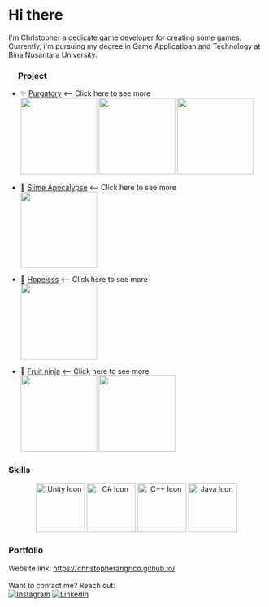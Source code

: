 <h1> Hi there </h1>
I'm Christopher
a dedicate game developer for creating some games. Currently, i'm pursuing my degree in Game Applicatioan and Technology at Bina Nusantara University.

<h3 align="left"><img height="15" src="https://cdn-icons-png.flaticon.com/512/1087/1087815.png" /> Project</h3>

- ✨ [Purgatory](https://github.com/ChristopherAngrico/Purgatory) <-- Click here to see more<br/>
    <img height="150" src="https://github.com/ChristopherAngrico/ChristopherAngrico/assets/87889745/11f90ba9-b559-4cd5-a185-99a92228bdb1"/>
    <img height="150" src="https://github.com/ChristopherAngrico/ChristopherAngrico/assets/87889745/b3fe5c73-8971-4c99-84fd-fc9fbce3af36"/>
    <img height="150" src="https://github.com/ChristopherAngrico/ChristopherAngrico/assets/87889745/84bc3de5-3d0e-47b1-b35b-180526012826"/>

- 🌟 [Slime Apocalypse](https://github.com/ChristopherAngrico/SlimeApocalypse) <-- Click here to see more<br/>
    <img height="150" src="https://github.com/ChristopherAngrico/ChristopherAngrico/blob/main/Asset/270643786-5352baf2-386b-4e9d-805e-c8a6a13e9696.gif?raw=true"/><br/>

- 🌟 [Hopeless](https://github.com/ChristopherAngrico/Hopeless-Game) <-- Click here to see more<br/>
    <img height="150" src="https://github.com/ChristopherAngrico/ChristopherAngrico/assets/87889745/4e778d16-e38e-4fb6-8147-a935540cddc3"/><br/>

- 🌟 [Fruit ninja](https://github.com/ChristopherAngrico/FruitNinja) <-- Click here to see more<br/>
    <img height="150" src="https://github.com/ChristopherAngrico/ChristopherAngrico/assets/87889745/6995a76c-bbdc-4d64-bd89-6a7c5c886936"/>
    <img height="150" src="https://github.com/ChristopherAngrico/ChristopherAngrico/assets/87889745/f5a1042c-1076-4336-92cf-8d653207edeb"/><br/>


<h3 align="left">Skills</h3>
<div align="center">
  <img src="https://img.icons8.com/color/96/000000/unity.png" alt="Unity Icon" width="96" height="96" />
  <img src="https://img.icons8.com/color/96/000000/c-sharp-logo.png" alt="C# Icon" width="96" height="96" />
  <img src="https://encrypted-tbn0.gstatic.com/images?q=tbn:ANd9GcQNn5I8AD7aRGyf3fyEnec3-PVntegmb2ZG04y-_lI&s" alt="C++ Icon" width="96" height="96" />
  <img src= "https://encrypted-tbn0.gstatic.com/images?q=tbn:ANd9GcSwzObpMwznsb9dsw-wzZiuFWLZy_bEVD1xexA-YvgQPJt1ffmUugDWDKCC-4PdStvZ9pc&usqp=CAU" alt="Java Icon" width="96" height="96" />
</div>

### Portfolio
Website link: https://christopherangrico.github.io/
<br/>
<br/>
Want to contact me? Reach out: <br/>
[![Instagram](https://img.shields.io/badge/Instagram-%23E4405F.svg?logo=Instagram&logoColor=white)](https://www.instagram.com/christopher_angrico/) 
[![LinkedIn](https://img.shields.io/badge/LinkedIn-%230077B5.svg?logo=linkedin&logoColor=white)](https://linkedin.com/in/christopher-angrico-47869523a/)
